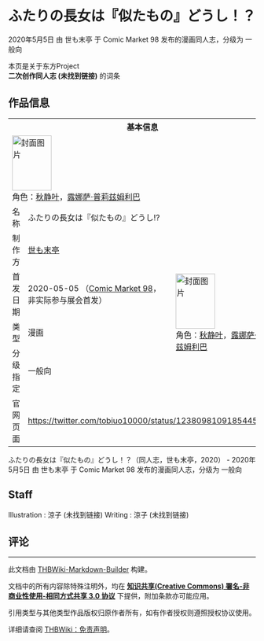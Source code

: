 # ふたりの長女は『似たもの』どうし！？

<!-- source html: G:\repos\THBWiki-Markdown-Builder\THBWikiMarkdown\Temp\main\5\58\ns0%3A%E3%81%B5%E3%81%9F%E3%82%8A%E3%81%AE%E9%95%B7%E5%A5%B3%E3%81%AF%E3%80%8E%E4%BC%BC%E3%81%9F%E3%82%82%E3%81%AE%E3%80%8F%E3%81%A9%E3%81%86%E3%81%97%EF%BC%81%EF%BC%9F.html -->

2020年5月5日 由 世も末亭 于 Comic Market 98 发布的漫画同人志，分级为 一般向

本页是关于东方Project  
 **二次创作同人志 (未找到链接)** 的词条
## 作品信息

<table><tbody><tr><th colspan="3">基本信息</th></tr><tr><td class="cover-artwork-mobile" colspan="2"><a href="./文件-ふたりの長女は『似たもの』どうし！？封面.jpg.md" class="image" title="封面图片"><img alt="封面图片" src="https://upload.thwiki.cc/thumb/b/b5/%E3%81%B5%E3%81%9F%E3%82%8A%E3%81%AE%E9%95%B7%E5%A5%B3%E3%81%AF%E3%80%8E%E4%BC%BC%E3%81%9F%E3%82%82%E3%81%AE%E3%80%8F%E3%81%A9%E3%81%86%E3%81%97%EF%BC%81%EF%BC%9F%E5%B0%81%E9%9D%A2.jpg/80px-%E3%81%B5%E3%81%9F%E3%82%8A%E3%81%AE%E9%95%B7%E5%A5%B3%E3%81%AF%E3%80%8E%E4%BC%BC%E3%81%9F%E3%82%82%E3%81%AE%E3%80%8F%E3%81%A9%E3%81%86%E3%81%97%EF%BC%81%EF%BC%9F%E5%B0%81%E9%9D%A2.jpg" decoding="async" loading="lazy" width="80" height="112" srcset="https://upload.thwiki.cc/thumb/b/b5/%E3%81%B5%E3%81%9F%E3%82%8A%E3%81%AE%E9%95%B7%E5%A5%B3%E3%81%AF%E3%80%8E%E4%BC%BC%E3%81%9F%E3%82%82%E3%81%AE%E3%80%8F%E3%81%A9%E3%81%86%E3%81%97%EF%BC%81%EF%BC%9F%E5%B0%81%E9%9D%A2.jpg/120px-%E3%81%B5%E3%81%9F%E3%82%8A%E3%81%AE%E9%95%B7%E5%A5%B3%E3%81%AF%E3%80%8E%E4%BC%BC%E3%81%9F%E3%82%82%E3%81%AE%E3%80%8F%E3%81%A9%E3%81%86%E3%81%97%EF%BC%81%EF%BC%9F%E5%B0%81%E9%9D%A2.jpg 1.5x, https://upload.thwiki.cc/thumb/b/b5/%E3%81%B5%E3%81%9F%E3%82%8A%E3%81%AE%E9%95%B7%E5%A5%B3%E3%81%AF%E3%80%8E%E4%BC%BC%E3%81%9F%E3%82%82%E3%81%AE%E3%80%8F%E3%81%A9%E3%81%86%E3%81%97%EF%BC%81%EF%BC%9F%E5%B0%81%E9%9D%A2.jpg/160px-%E3%81%B5%E3%81%9F%E3%82%8A%E3%81%AE%E9%95%B7%E5%A5%B3%E3%81%AF%E3%80%8E%E4%BC%BC%E3%81%9F%E3%82%82%E3%81%AE%E3%80%8F%E3%81%A9%E3%81%86%E3%81%97%EF%BC%81%EF%BC%9F%E5%B0%81%E9%9D%A2.jpg 2x" data-file-width="858" data-file-height="1200"></a><div class="cover-char">角色：<a href="./秋静叶.md" title="秋静叶">秋静叶</a>，<a href="./露娜萨·普莉兹姆利巴.md" title="露娜萨·普莉兹姆利巴">露娜萨·普莉兹姆利巴</a></div></td>
</tr><tr><td class="label">名称</td><td colspan="2"> ふたりの長女は『似たもの』どうし!? </td></tr><tr><td class="label">制作方</td><td><a href="./世も末亭.md" title="世も末亭">世も末亭</a></td><td class="cover-artwork" rowspan="4" style="min-width:112px;"><a href="./文件-ふたりの長女は『似たもの』どうし！？封面.jpg.md" class="image" title="封面图片"><img alt="封面图片" src="https://upload.thwiki.cc/thumb/b/b5/%E3%81%B5%E3%81%9F%E3%82%8A%E3%81%AE%E9%95%B7%E5%A5%B3%E3%81%AF%E3%80%8E%E4%BC%BC%E3%81%9F%E3%82%82%E3%81%AE%E3%80%8F%E3%81%A9%E3%81%86%E3%81%97%EF%BC%81%EF%BC%9F%E5%B0%81%E9%9D%A2.jpg/80px-%E3%81%B5%E3%81%9F%E3%82%8A%E3%81%AE%E9%95%B7%E5%A5%B3%E3%81%AF%E3%80%8E%E4%BC%BC%E3%81%9F%E3%82%82%E3%81%AE%E3%80%8F%E3%81%A9%E3%81%86%E3%81%97%EF%BC%81%EF%BC%9F%E5%B0%81%E9%9D%A2.jpg" decoding="async" loading="lazy" width="80" height="112" srcset="https://upload.thwiki.cc/thumb/b/b5/%E3%81%B5%E3%81%9F%E3%82%8A%E3%81%AE%E9%95%B7%E5%A5%B3%E3%81%AF%E3%80%8E%E4%BC%BC%E3%81%9F%E3%82%82%E3%81%AE%E3%80%8F%E3%81%A9%E3%81%86%E3%81%97%EF%BC%81%EF%BC%9F%E5%B0%81%E9%9D%A2.jpg/120px-%E3%81%B5%E3%81%9F%E3%82%8A%E3%81%AE%E9%95%B7%E5%A5%B3%E3%81%AF%E3%80%8E%E4%BC%BC%E3%81%9F%E3%82%82%E3%81%AE%E3%80%8F%E3%81%A9%E3%81%86%E3%81%97%EF%BC%81%EF%BC%9F%E5%B0%81%E9%9D%A2.jpg 1.5x, https://upload.thwiki.cc/thumb/b/b5/%E3%81%B5%E3%81%9F%E3%82%8A%E3%81%AE%E9%95%B7%E5%A5%B3%E3%81%AF%E3%80%8E%E4%BC%BC%E3%81%9F%E3%82%82%E3%81%AE%E3%80%8F%E3%81%A9%E3%81%86%E3%81%97%EF%BC%81%EF%BC%9F%E5%B0%81%E9%9D%A2.jpg/160px-%E3%81%B5%E3%81%9F%E3%82%8A%E3%81%AE%E9%95%B7%E5%A5%B3%E3%81%AF%E3%80%8E%E4%BC%BC%E3%81%9F%E3%82%82%E3%81%AE%E3%80%8F%E3%81%A9%E3%81%86%E3%81%97%EF%BC%81%EF%BC%9F%E5%B0%81%E9%9D%A2.jpg 2x" data-file-width="858" data-file-height="1200"></a><div class="cover-char">角色：<a href="./秋静叶.md" title="秋静叶">秋静叶</a>，<a href="./露娜萨·普莉兹姆利巴.md" title="露娜萨·普莉兹姆利巴">露娜萨·普莉兹姆利巴</a></div></td>
</tr><tr><td class="label">首发日期</td><td>2020-05-05&#160;（<a href="/展会作品列表?e=Comic+Market%2398">Comic Market 98</a>，非实际参与展会首发）</td></tr><tr><td class="label">类型</td><td>漫画</td></tr><tr><td class="label">分级指定</td><td>一般向</td></tr>
<tr><td class="label">官网页面</td><td colspan="2"><a rel="nofollow" class="external free" href="https://twitter.com/tobiuo10000/status/1238098109185445889">https://twitter.com/tobiuo10000/status/1238098109185445889</a></td></tr></tbody></table>

ふたりの長女は『似たもの』どうし！？（同人志，世も末亭，2020） - 2020年5月5日 由 世も末亭 于 Comic Market 98 发布的漫画同人志，分级为 一般向
## Staff
Illustration
: 涼子 (未找到链接)
Writing
: 涼子 (未找到链接)

## 评论




---

此文档由 [THBWiki-Markdown-Builder](https://github.com/Delsin-Yu/THBWiki-Markdown-Builder) 构建。

文档中的所有内容除特殊注明外，均在 [**知识共享(Creative Commons) 署名-非商业性使用-相同方式共享 3.0 协议**](https://creativecommons.org/licenses/by-sa/3.0/deed.zh-hans) 下提供，附加条款亦可能应用。

引用类型与其他类型作品版权归原作者所有，如有作者授权则遵照授权协议使用。

详细请查阅 [THBWiki：免责声明](https://thbwiki.cc/THBWiki:%E5%85%8D%E8%B4%A3%E5%A3%B0%E6%98%8E)。

